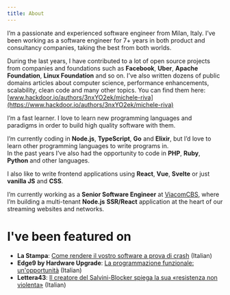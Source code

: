 ```yaml
---
title: About
---
```


I’m a passionate and experienced software engineer from Milan, Italy.
I’ve been working as a software engineer for 7+ years in both product and consultancy companies, taking the best from both worlds.

During the last years, I have contributed to a lot of open source projects from companies and foundations such as **Facebook**, **Uber**, **Apache Foundation**, **Linux Foundation** and so on.
I’ve also written dozens of public domains articles about computer science, performance enhancements, scalability, clean code and many other topics. You can find them here: [www.hackdoor.io/authors/3nxYO2ek/michele-riva](https://www.hackdoor.io/authors/3nxYO2ek/michele-riva)

I’m a fast learner. I love to learn new programming languages and paradigms in order to build high quality software with them.

I’m currently coding in **Node.js**, **TypeScript**, **Go** and **Elixir**, but I’d love to learn other programming languages to write programs in. \
In the past years I’ve also had the opportunity to code in **PHP**, **Ruby**, **Python** and other languages.

I also like to write frontend applications using **React**, **Vue**, **Svelte** or just **vanilla JS** and **CSS**.

I’m currently working as a **Senior Software Engineer** at [ViacomCBS](https://www.viacomcbs.com), where I’m building a multi-tenant **Node.js** **SSR/React** application at the heart of our streaming websites and networks.

# I've been featured on

- **La Stampa**: [Come rendere il vostro software a prova di crash](https://www.lastampa.it/tecnologia/news/2019/10/25/news/come-rendere-il-vostro-software-a-prova-di-crash-1.37787834) (Italian)
- **Edge9 by Hardware Upgrade**: [La programmazione funzionale: un'opportunità](https://edge9.hwupgrade.it/news/innovazione/la-programmazione-funzionale-un-opportunita-secondo-openmind_85315.html) (Italian)
- **Lettera43**: [Il creatore del Salvini-Blocker spiega la sua «resistenza non violenta»](https://www.lettera43.it/salvini-blocker-google-chrome-estensione-michele-riva) (Italian)